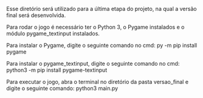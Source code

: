Esse diretório será utilizado para a última etapa do projeto, na qual a versão final será desenvolvida.

Para rodar o jogo é necessário ter o Python 3, o Pygame instalados e o módulo pygame_textinput instalados.

Para instalar o Pygame, digite o seguinte comando no cmd:
    py -m pip install pygame

Para instalar o pygame_textinput, digite o seguinte comando no cmd:
    python3 -m pip install pygame-textinput

Para executar o jogo, abra o terminal no diretório da pasta versao_final e digite o seguinte comando:
    python3 main.py
